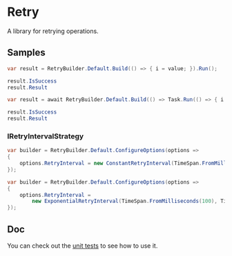 # Retry

A library for retrying operations.

## Samples

```csharp
var result = RetryBuilder.Default.Build(() => { i = value; }).Run();

result.IsSuccess
result.Result
```

```csharp
var result = await RetryBuilder.Default.Build(() => Task.Run(() => { i = value; })).RunAsync();

result.IsSuccess
result.Result
```

### IRetryIntervalStrategy

```csharp
var builder = RetryBuilder.Default.ConfigureOptions(options =>
{
    options.RetryInterval = new ConstantRetryInterval(TimeSpan.FromMilliseconds(100));
});

var builder = RetryBuilder.Default.ConfigureOptions(options =>
{
    options.RetryInterval =
        new ExponentialRetryInterval(TimeSpan.FromMilliseconds(100), TimeSpan.FromSeconds(60));
}); 
```

## Doc

You can check out the [unit tests](test/RetryCore.Tests/RetryBuilderTests.cs) to see how to use it.
